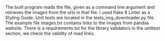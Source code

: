 The built program reads the file, given as a command line argument and retrieves the images from the urls in that file.
I used flake 8 Linter as a Styling Guide.
Unit tests are located in the tests_img_downloader.py file. 
The example file images.txt contains links to the images from pandas website.
There is a requirements.txt for the library validators in the unittest section, we check the validity of read links.
